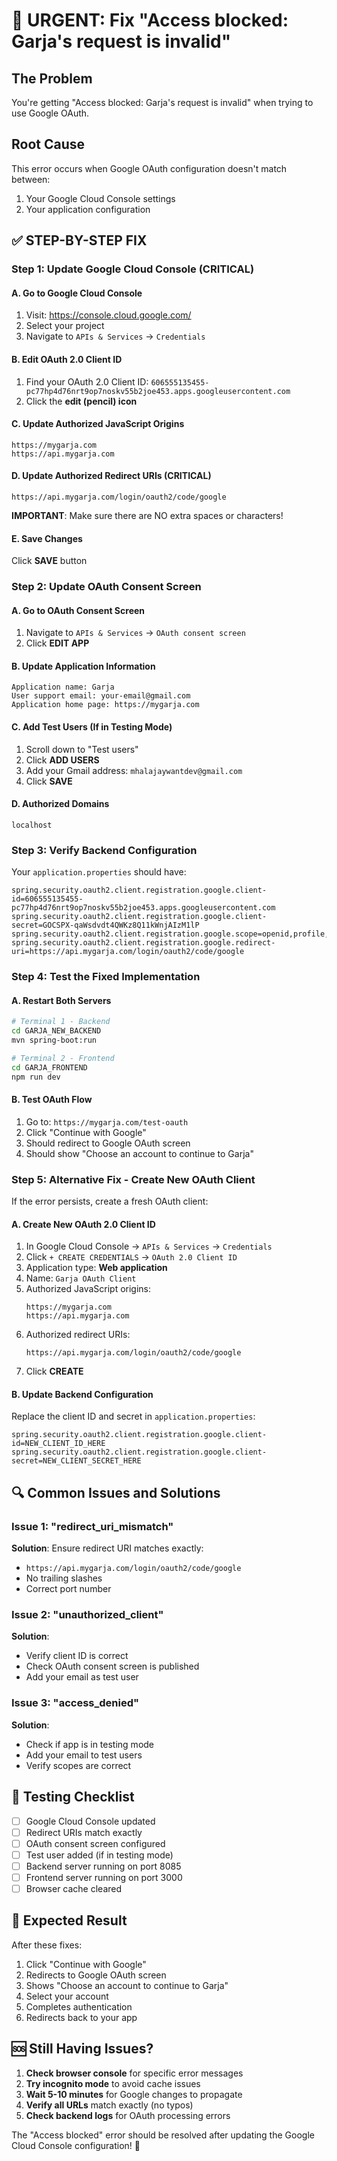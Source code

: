 # 🚨 URGENT: Fix "Access blocked: Garja's request is invalid"

## The Problem
You're getting "Access blocked: Garja's request is invalid" when trying to use Google OAuth.

## Root Cause
This error occurs when Google OAuth configuration doesn't match between:
1. Your Google Cloud Console settings
2. Your application configuration

## ✅ STEP-BY-STEP FIX

### Step 1: Update Google Cloud Console (CRITICAL)

#### A. Go to Google Cloud Console
1. Visit: https://console.cloud.google.com/
2. Select your project
3. Navigate to `APIs & Services` → `Credentials`

#### B. Edit OAuth 2.0 Client ID
1. Find your OAuth 2.0 Client ID: `606555135455-pc77hp4d76nrt9op7noskv55b2joe453.apps.googleusercontent.com`
2. Click the **edit (pencil) icon**

#### C. Update Authorized JavaScript Origins
```
https://mygarja.com
https://api.mygarja.com
```

#### D. Update Authorized Redirect URIs (CRITICAL)
```
https://api.mygarja.com/login/oauth2/code/google
```

**IMPORTANT**: Make sure there are NO extra spaces or characters!

#### E. Save Changes
Click **SAVE** button

### Step 2: Update OAuth Consent Screen

#### A. Go to OAuth Consent Screen
1. Navigate to `APIs & Services` → `OAuth consent screen`
2. Click **EDIT APP**

#### B. Update Application Information
```
Application name: Garja
User support email: your-email@gmail.com
Application home page: https://mygarja.com
```

#### C. Add Test Users (If in Testing Mode)
1. Scroll down to "Test users"
2. Click **ADD USERS**
3. Add your Gmail address: `mhalajaywantdev@gmail.com`
4. Click **SAVE**

#### D. Authorized Domains
```
localhost
```

### Step 3: Verify Backend Configuration

Your `application.properties` should have:
```properties
spring.security.oauth2.client.registration.google.client-id=606555135455-pc77hp4d76nrt9op7noskv55b2joe453.apps.googleusercontent.com
spring.security.oauth2.client.registration.google.client-secret=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
spring.security.oauth2.client.registration.google.scope=openid,profile,email
spring.security.oauth2.client.registration.google.redirect-uri=https://api.mygarja.com/login/oauth2/code/google
```

### Step 4: Test the Fixed Implementation

#### A. Restart Both Servers
```bash
# Terminal 1 - Backend
cd GARJA_NEW_BACKEND
mvn spring-boot:run

# Terminal 2 - Frontend
cd GARJA_FRONTEND
npm run dev
```

#### B. Test OAuth Flow
1. Go to: `https://mygarja.com/test-oauth`
2. Click "Continue with Google"
3. Should redirect to Google OAuth screen
4. Should show "Choose an account to continue to Garja"

### Step 5: Alternative Fix - Create New OAuth Client

If the error persists, create a fresh OAuth client:

#### A. Create New OAuth 2.0 Client ID
1. In Google Cloud Console → `APIs & Services` → `Credentials`
2. Click `+ CREATE CREDENTIALS` → `OAuth 2.0 Client ID`
3. Application type: **Web application**
4. Name: `Garja OAuth Client`
5. Authorized JavaScript origins:
   ```
   https://mygarja.com
   https://api.mygarja.com
   ```
6. Authorized redirect URIs:
   ```
   https://api.mygarja.com/login/oauth2/code/google
   ```
7. Click **CREATE**

#### B. Update Backend Configuration
Replace the client ID and secret in `application.properties`:
```properties
spring.security.oauth2.client.registration.google.client-id=NEW_CLIENT_ID_HERE
spring.security.oauth2.client.registration.google.client-secret=NEW_CLIENT_SECRET_HERE
```

## 🔍 Common Issues and Solutions

### Issue 1: "redirect_uri_mismatch"
**Solution**: Ensure redirect URI matches exactly:
- `https://api.mygarja.com/login/oauth2/code/google`
- No trailing slashes
- Correct port number

### Issue 2: "unauthorized_client"
**Solution**: 
- Verify client ID is correct
- Check OAuth consent screen is published
- Add your email as test user

### Issue 3: "access_denied"
**Solution**:
- Check if app is in testing mode
- Add your email to test users
- Verify scopes are correct

## 🧪 Testing Checklist

- [ ] Google Cloud Console updated
- [ ] Redirect URIs match exactly
- [ ] OAuth consent screen configured
- [ ] Test user added (if in testing mode)
- [ ] Backend server running on port 8085
- [ ] Frontend server running on port 3000
- [ ] Browser cache cleared

## 🎯 Expected Result

After these fixes:
1. Click "Continue with Google"
2. Redirects to Google OAuth screen
3. Shows "Choose an account to continue to Garja"
4. Select your account
5. Completes authentication
6. Redirects back to your app

## 🆘 Still Having Issues?

1. **Check browser console** for specific error messages
2. **Try incognito mode** to avoid cache issues
3. **Wait 5-10 minutes** for Google changes to propagate
4. **Verify all URLs** match exactly (no typos)
5. **Check backend logs** for OAuth processing errors

The "Access blocked" error should be resolved after updating the Google Cloud Console configuration! 🎉
